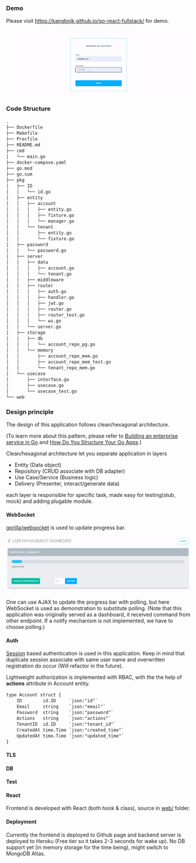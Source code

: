 ### Demo
Please visit https://kangbojk.github.io/go-react-fullstack/ for demo.

![](asset/go-react-login.gif)

### Code Structure
```
.
├── Dockerfile
├── Makefile
├── Procfile
├── README.md
├── cmd
│   └── main.go
├── docker-compose.yaml
├── go.mod
├── go.sum
├── pkg
│   ├── ID
│   │   └── id.go
│   ├── entity
│   │   ├── account
│   │   │   ├── entity.go
│   │   │   ├── fixture.go
│   │   │   └── manager.go
│   │   └── tenant
│   │       ├── entity.go
│   │       └── fixture.go
│   ├── password
│   │   └── password.go
│   ├── server
│   │   ├── data
│   │   │   ├── account.go
│   │   │   └── tenant.go
│   │   ├── middleware
│   │   ├── router
│   │   │   ├── auth.go
│   │   │   ├── handler.go
│   │   │   ├── jwt.go
│   │   │   ├── router.go
│   │   │   ├── router_test.go
│   │   │   └── ws.go
│   │   └── server.go
│   ├── storage
│   │   ├── db
│   │   │   └── account_repo_pg.go
│   │   └── memory
│   │       ├── account_repo_mem.go
│   │       ├── account_repo_mem_test.go
│   │       └── tenant_repo_mem.go
│   └── usecase
│       ├── interface.go
│       ├── usecase.go
│       └── usecase_test.go
└── web
```

### Design principle
The design of this application follows clean/hexagonal architecture.

(To learn more about this pattern, please refer to [Building an enterprise service in Go](https://youtu.be/twcDf_Y2gXY) and [How Do You Structure Your Go Apps](https://youtu.be/oL6JBUk6tj0).)

Clean/hexagonal architecture let you separate application in layers
* Entity (Data object)
* Repository (CRUD associate with DB adapter)
* Use Case/Service (Business logic)
* Delivery (Presenter, interact/generate data)

 each layer is responsible for specific task, made easy for testing(stub, mock) and adding plugable module.


#### WebSocket
[gorilla/websocket](https://github.com/gorilla/websocket) is used to update progress bar. 

![](asset/go-react-ws.gif)

One can use AJAX to update the progress bar with polling, but here WebSocket is used as demonstration to substitute polling.
(Note that this application was originally served as a dashboard, it received command from other endpoint. If a notify mechanism is not implemented, we have to choose polling.)

#### Auth
[Session](https://github.com/gorilla/sessions) based authentication is used in this application. Keep in mind that duplicate session associate with same user name and overwritten registration do occur (Will refactor in the future).

Lightweight authorization is implemented with RBAC, with the the help of **actions** attribute in Account entity.

```
type Account struct {
	ID        id.ID     `json:"id"`
	Email     string    `json:"email"`
	Password  string    `json:"password"`
	Actions   string    `json:"actions"`
	TenantID  id.ID     `json:"tenant_id"`
	CreatedAt time.Time `json:"created_time"`
	UpdatedAt time.Time `json:"updated_time"`
}
```

#### TLS

#### DB

#### Test

#### React
Frontend is developed with React (both hook & class), source in [web/](web/) folder.

#### Deployment
Currently the frontend is deployed to Github page and backend server is deployed to Heroku (Free tier so it takes 2-3 seconds for wake up). No DB support yet (in memory storage for the time being), might switch to MongoDB Altas.